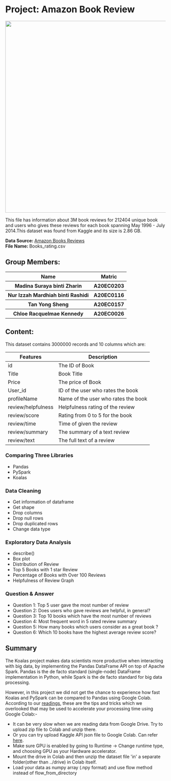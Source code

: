 # Project: Amazon Book Review

<p align="center">
  <img src="https://apicms.thestar.com.my/uploads/images/2022/03/04/1502291.jpg" width="600" />
</p>

This file has information about 3M book reviews for 212404 unique book and users who gives these reviews for each book spanning May 1996 - July 2014.This dataset was found from Kaggle and its size is 2.86 GB.

<strong> Data Source: </strong> [Amazon Books Reviews](https://www.kaggle.com/datasets/mohamedbakhet/amazon-books-reviews?select=Books_rating.csv)
<br>
<strong> File Name: </strong> Books_rating.csv

## Group Members: 
<table align = "center">
  <tr>
    <th>Name</th>
    <th>Matric</th>
  </tr>
  <tr>
    <th>Madina Suraya binti Zharin</th>
    <th>A20EC0203</th>
  </tr>
  <tr>
    <th>Nur Izzah Mardhiah binti Rashidi</th>
    <th>A20EC0116</th>
  </tr>
    <tr>
    <th>Tan Yong Sheng</th>
    <th>A20EC0157</th>
  </tr>
    <tr>
    <th>Chloe Racquelmae Kennedy</th>
    <th>A20EC0026</th>
  </tr>
</table>

## Content:
This dataset contains 3000000 records and 10 columns which are:

| Features | Description |
| --- | ----------- |
| id | The ID of Book |
| Title | 	Book Title |
| Price | The price of Book |
| User_id | 	ID of the user who rates the book |
| profileName | 	Name of the user who rates the book |
| review/helpfulness | Helpfulness rating of the review |  
| review/score | Rating from 0 to 5 for the book |  
| review/time | Time of given the review |  
| review/summary | The summary of a text review |  
| review/text | The full text of a review |

### Comparing Three Libraries
- Pandas
- PySpark
- Koalas

### Data Cleaning
- Get information of dataframe
- Get shape
- Drop columns
- Drop null rows
- Drop duplicated rows
- Change data type

### Exploratory Data Analysis
- describe()
- Box plot
- Distribution of Review
- Top 5 Books with 1 star Review
- Percentage of Books with Over 100 Reviews
- Helpfulness of Review Graph

### Question & Answer
- Question 1: Top 5 user gave the most number of review
- Question 2: Does users who gave reviews are helpful, in general?
- Question 3: Top 10 books which have the most number of reviews
- Question 4: Most frequent word in 5 rated review summary
- Question 5: How many books which users consider as a great book ?
- Question 6: Which 10 books have the highest average review score?

## Summary
The Koalas project makes data scientists more productive when interacting with big data, by implementing the Pandas DataFrame API on top of Apache Spark. Pandas is the de facto standard (single-node) DataFrame implementation in Python, while Spark is the de facto standard for big data processing.

However, in this project we did not get the chance to experience how fast Koalas and PySpark can be compared to Pandas using Google Colab. According to our [readings](https://stackoverflow.com/questions/49360888/google-colab-is-very-slow-compared-to-my-pc), these are the tips and tricks which we overlooked that may be used to accelerate your processing time using Google Colab:-

- It can be very slow when we are reading data from Google Drive. Try to upload zip file to Colab and unzip there.
- Or you can try upload Kaggle API json file to Google Colab. Can refer [here](https://saedhussain.medium.com/google-colaboratory-and-kaggle-datasets-b57a83eb6ef8#:%7E:text=Step%203%3A%20Upload%20Kaggle%20API%20json%20file%20to%20Google%20Colab&text=PS%3A%20You%20could%20use%20this,the%20files%20in%20the%20directory.). 
- Make sure GPU is enabled by going to Runtime -> Change runtime type, and choosing GPU as your Hardware accelerator.
- Mount the drive in Colab and then unzip the dataset file 'in' a separate folder(other than ../drive) in Colab itself.
- Load your data as numpy array (.npy format) and use flow method instead of flow_from_directory
